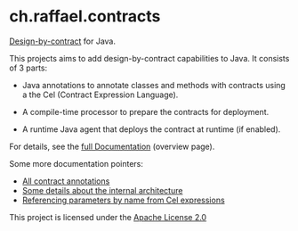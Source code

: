ch.raffael.contracts
====================

[Design-by-contract](http://en.wikipedia.org/wiki/Design_by_contract) for Java.

This projects aims to add design-by-contract capabilities to Java. It consists of 3 parts:

* Java annotations to annotate classes and methods with contracts using a
  the Cel (Contract Expression Language).

* A compile-time processor to prepare the contracts for deployment.

* A runtime Java agent that deploys the contract at runtime (if enabled).

For details, see the [full Documentation](http://projects.raffael.ch/contracts) (overview page).

Some more documentation pointers:

* [All contract annotations](http://projects.raffael.ch/contracts/ch/raffael/contracts/package-summary.html)
* [Some details about the internal architecture](http://projects.raffael.ch/contracts/ch/raffael/contracts/processor/package-summary.html)
* [Referencing parameters by name from Cel expressions](http://projects.raffael.ch/contracts/ch/raffael/contracts/processor/pmap/ParameterMapAnnotationProcessor.html)

This project is licensed under the [Apache License 2.0](http://www.apache.org/licenses/LICENSE-2.0.html)
